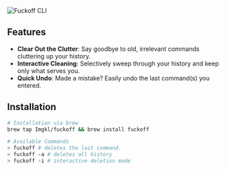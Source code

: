 
![Fuckoff CLI](https://i.ibb.co/YdDrV2r/fuckoff.png)

## Features

- **Clear Out the Clutter**: Say goodbye to old, irrelevant commands cluttering up your history.
- **Interactive Cleaning**: Selectively sweep through your history and keep only what serves you.
- **Quick Undo**: Made a mistake? Easily undo the last command(s) you entered.

## Installation

````sh
# Installation via brew
brew tap Imgkl/fuckoff && brew install fuckoff

# Available Commands
> fuckoff # deletes the last command.
> fuckoff -a # deletes all history
> fuckoff -i # interactive deletion mode
````
